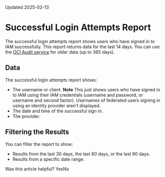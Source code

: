 Updated 2025-03-13
# Successful Login Attempts Report
The successful login attempts report shows users who have signed in to IAM successfully.
This report returns data for the last 14 days. You can use the [OCI Audit service](https://docs.oracle.com/iaas/Content/Audit/home.htm) for older data (up to 365 days).
## Data
The successful login attempts report shows: 
  * The username or client. 
**Note** This just shows users who have signed in to IAM using their IAM credentials (username and password, or username and second factor). Usernames of federated users signing in using an identity provider aren't displayed. 
  * The date and time of the successful sign in.
  * The provider.


## Filtering the Results
You can filter the report to show: 
  * Results from the last 30 days, the last 60 days, or the last 90 days.
  * Results from a specific date range.


Was this article helpful?
YesNo

